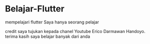 # Belajar-Flutter
mempelajari flutter
Saya hanya seorang pelajar 




credit saya tujukan kepada chanel Youtube Erico Darmawan Handoyo. terima kasih saya belajar banyak dari anda
